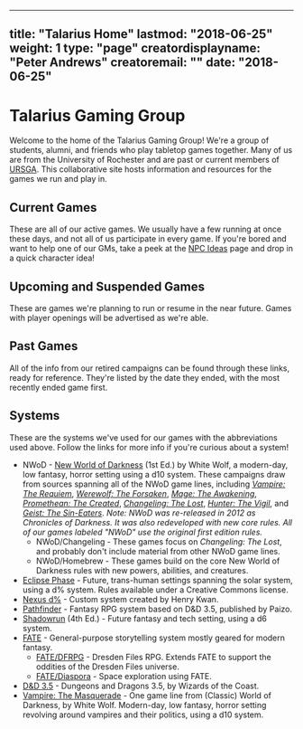 ---
title: "Talarius Home"
lastmod: "2018-06-25"
weight: 1
type: "page"
creatordisplayname: "Peter Andrews"
creatoremail: ""
date: "2018-06-25"
 ---
 
# Talarius Gaming Group

Welcome to the home of the Talarius Gaming Group! We're a group of students, alumni, and friends who play tabletop games together. Many of us are from the University of Rochester and are past or current members of [URSGA](http://ursga.org/). This collaborative site hosts information and resources for the games we run and play in.

## Current Games

These are all of our active games. We usually have a few running at once these days, and not all of us participate in every game. If you're bored and want to help one of our GMs, take a peek at the [NPC Ideas](#) page and drop in a quick character idea!

## Upcoming and Suspended Games

These are games we're planning to run or resume in the near future. Games with player openings will be advertised as we're able.

## Past Games

All of the info from our retired campaigns can be found through these links, ready for reference. They're listed by the date they ended, with the most recently ended game first.

## Systems

These are the systems we've used for our games with the abbreviations used above. Follow the links for more info if you're curious about a system!

* NWoD - [New World of Darkness](http://theonyxpath.com/category/worlds/chroniclesofdarkness/) (1st Ed.) by White Wolf, a modern-day, low fantasy, horror setting using a d10 system. These campaigns draw from sources spanning all of the NWoD game lines, including _[Vampire: The Requiem](http://theonyxpath.com/category/worlds/chroniclesofdarkness/vampiretherequiem/)_, _[Werewolf: The Forsaken](http://theonyxpath.com/category/worlds/chroniclesofdarkness/werewolftheforsaken/)_, _[Mage: The Awakening](http://theonyxpath.com/category/worlds/chroniclesofdarkness/magetheawakening/)_, _[Promethean: The Created](http://theonyxpath.com/category/worlds/chroniclesofdarkness/prometheanthecreated/)_, _[Changeling: The Lost](http://theonyxpath.com/category/worlds/chroniclesofdarkness/changelingthelost/)_, _[Hunter: The Vigil](http://theonyxpath.com/category/worlds/chroniclesofdarkness/hunterthevigil/)_, and _[Geist: The Sin-Eaters](http://theonyxpath.com/category/worlds/chroniclesofdarkness/geistthesineaters/)_. _Note: NWoD was re-released in 2012 as Chronicles of Darkness. It was also redeveloped with new core rules. All of our games labeled "NWoD" use the original first edition rules._
  * NWoD/Changeling - These games focus on _Changeling: The Lost_, and probably don't include material from other NWoD game lines.
  * NWoD/Homebrew - These games build on the core New World of Darkness rules with new powers, abilities, and creatures.
* [Eclipse Phase](http://www.eclipsephase.com/) - Future, trans-human settings spanning the solar system, using a d% system. Rules available under a Creative Commons license.
* [Nexus d%](#) - Custom system created by Henry Kwan.
* [Pathfinder](http://paizo.com/pathfinder) - Fantasy RPG system based on D&D 3.5, published by Paizo.
* [Shadowrun](http://www.shadowrun.com/shadowrun-tabletop/) (4th Ed.) - Future fantasy and tech setting, using a d6 system.
* [FATE](https://www.evilhat.com/home/fate-core/) - General-purpose storytelling system mostly geared for modern fantasy.
  * [FATE/DFRPG](https://www.evilhat.com/home/dresden-files-rpg/) - Dresden Files RPG. Extends FATE to support the oddities of the Dresden Files universe.
  * [FATE/Diaspora](http://www.vsca.ca/Diaspora/diaspora-srd.html) - Space exploration using FATE.
* [D&D 3.5](http://www.d20srd.org/) - Dungeons and Dragons 3.5, by Wizards of the Coast.
* [Vampire: The Masquerade](http://theonyxpath.com/category/worlds/classicworldofdarkness/vampirethemasquerade/) - One game line from (Classic) World of Darkness, by White Wolf. Modern-day, low fantasy, horror setting revolving around vampires and their politics, using a d10 system.
